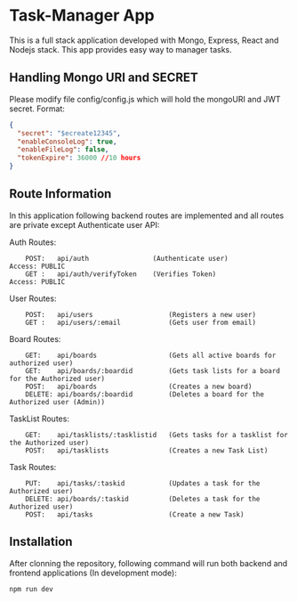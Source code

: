 # Task-Manager App

This is a full stack application developed with Mongo, Express, React and Nodejs stack. This app provides easy way to manager tasks.

## Handling Mongo URI and SECRET

Please modify file config/config.js which will hold the mongoURI and JWT secret. Format:

```json
{
  "secret": "$ecreate12345",
  "enableConsoleLog": true,
  "enableFileLog": false,
  "tokenExpire": 36000 //10 hours
}
```

## Route Information

In this application following backend routes are implemented and all routes are private except Authenticate user API:

Auth Routes:

```text
    POST:   api/auth                (Authenticate user)               Access: PUBLIC
    GET :   api/auth/verifyToken    (Verifies Token)                  Access: PUBLIC

```

User Routes:

```text
    POST:   api/users                   (Registers a new user)
    GET :   api/users/:email            (Gets user from email)
```

Board Routes:

```text
    GET:    api/boards                  (Gets all active boards for authorized user)
    GET:    api/boards/:boardid         (Gets task lists for a board for the Authorized user)
    POST:   api/boards                  (Creates a new board)
    DELETE: api/boards/:boardid         (Deletes a board for the Authorized user (Admin))
```

TaskList Routes:

```text
    GET:    api/tasklists/:tasklistid   (Gets tasks for a tasklist for the Authorized user)
    POST:   api/tasklists               (Creates a new Task List)
```

Task Routes:

```text
    PUT:    api/tasks/:taskid           (Updates a task for the Authorized user)
    DELETE: api/boards/:taskid          (Deletes a task for the Authorized user)
    POST:   api/tasks                   (Create a new Task)
```

## Installation

After clonning the repository, following command will run both backend and frontend applications (In development mode):

```bash
npm run dev
```
